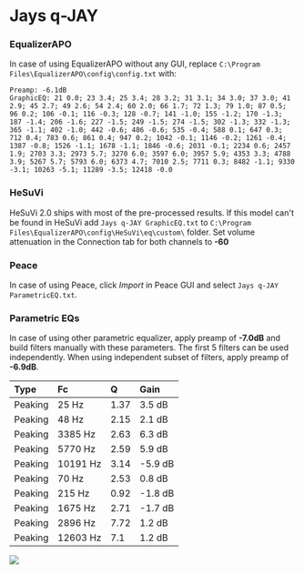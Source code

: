 # Jays q-JAY

### EqualizerAPO
In case of using EqualizerAPO without any GUI, replace `C:\Program Files\EqualizerAPO\config\config.txt`
with:
```
Preamp: -6.1dB
GraphicEQ: 21 0.0; 23 3.4; 25 3.4; 28 3.2; 31 3.1; 34 3.0; 37 3.0; 41 2.9; 45 2.7; 49 2.6; 54 2.4; 60 2.0; 66 1.7; 72 1.3; 79 1.0; 87 0.5; 96 0.2; 106 -0.1; 116 -0.3; 128 -0.7; 141 -1.0; 155 -1.2; 170 -1.3; 187 -1.4; 206 -1.6; 227 -1.5; 249 -1.5; 274 -1.5; 302 -1.3; 332 -1.3; 365 -1.1; 402 -1.0; 442 -0.6; 486 -0.6; 535 -0.4; 588 0.1; 647 0.3; 712 0.4; 783 0.6; 861 0.4; 947 0.2; 1042 -0.1; 1146 -0.2; 1261 -0.4; 1387 -0.8; 1526 -1.1; 1678 -1.1; 1846 -0.6; 2031 -0.1; 2234 0.6; 2457 1.9; 2703 3.3; 2973 5.7; 3270 6.0; 3597 6.0; 3957 5.9; 4353 3.3; 4788 3.9; 5267 5.7; 5793 6.0; 6373 4.7; 7010 2.5; 7711 0.3; 8482 -1.1; 9330 -3.1; 10263 -5.1; 11289 -3.5; 12418 -0.0
```

### HeSuVi
HeSuVi 2.0 ships with most of the pre-processed results. If this model can't be found in HeSuVi add
`Jays q-JAY GraphicEQ.txt` to `C:\Program Files\EqualizerAPO\config\HeSuVi\eq\custom\` folder.
Set volume attenuation in the Connection tab for both channels to **-60**

### Peace
In case of using Peace, click *Import* in Peace GUI and select `Jays q-JAY ParametricEQ.txt`.

### Parametric EQs
In case of using other parametric equalizer, apply preamp of **-7.0dB** and build filters manually
with these parameters. The first 5 filters can be used independently.
When using independent subset of filters, apply preamp of **-6.9dB**.

| Type    | Fc       |    Q | Gain    |
|:--------|:---------|:-----|:--------|
| Peaking | 25 Hz    | 1.37 | 3.5 dB  |
| Peaking | 48 Hz    | 2.15 | 2.1 dB  |
| Peaking | 3385 Hz  | 2.63 | 6.3 dB  |
| Peaking | 5770 Hz  | 2.59 | 5.9 dB  |
| Peaking | 10191 Hz | 3.14 | -5.9 dB |
| Peaking | 70 Hz    | 2.53 | 0.8 dB  |
| Peaking | 215 Hz   | 0.92 | -1.8 dB |
| Peaking | 1675 Hz  | 2.71 | -1.7 dB |
| Peaking | 2896 Hz  | 7.72 | 1.2 dB  |
| Peaking | 12603 Hz | 7.1  | 1.2 dB  |

![](https://raw.githubusercontent.com/jaakkopasanen/AutoEq/master/results/innerfidelity/sbaf-serious/Jays%20q-JAY/Jays%20q-JAY.png)